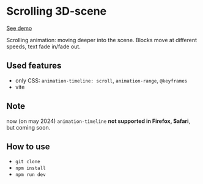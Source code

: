 # Scrolling 3D-scene

[See demo](https://systemshock89.github.io/demo-scrolling-3d-scene/)

Scrolling animation: moving deeper into the scene. Blocks move at different speeds, text fade in/fade out.

## Used features

* only CSS: `animation-timeline: scroll`, `animation-range`, `@keyframes`
* vite

## Note
now (on may 2024) `animation-timeline` **not supported in Firefox, Safari**, but coming soon.

## How to use

* `git clone`
* `npm install`
* `npm run dev`